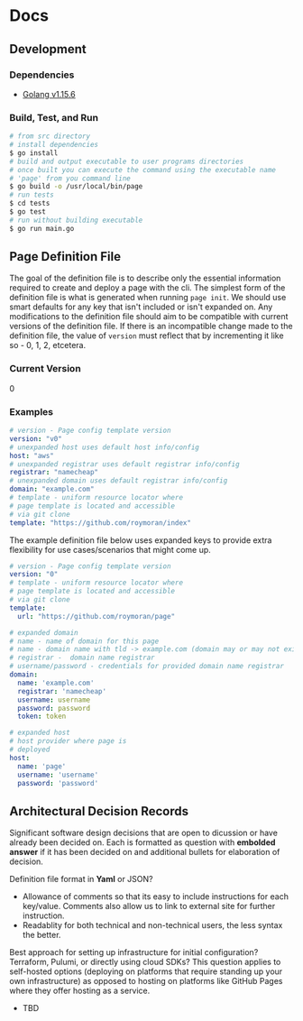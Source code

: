# Docs
## Development
### Dependencies
- [Golang v1.15.6](https://golang.org/)
### Build, Test, and Run
```bash
# from src directory
# install dependencies
$ go install
# build and output executable to user programs directories
# once built you can execute the command using the executable name
# 'page' from you command line
$ go build -o /usr/local/bin/page
# run tests
$ cd tests
$ go test
# run without building executable
$ go run main.go
```
## Page Definition File
The goal of the definition file is to describe only the essential information required to create and deploy a page with the cli. The simplest form of the definition file is what is generated when running `page init`. We should use smart defaults for any key that isn't included or isn't expanded on. Any modifications to the definition file should aim to be compatible with current versions of the definition file. If there is an incompatible change made to the definition file, the value of `version` must reflect that by incrementing it like so - 0, 1, 2, etcetera.

### Current Version
0

### Examples
```yaml
# version - Page config template version
version: "v0"
# unexpanded host uses default host info/config
host: "aws"
# unexpanded registrar uses default registrar info/config
registrar: "namecheap"
# unexpanded domain uses default registrar info/config
domain: "example.com"
# template - uniform resource locator where
# page template is located and accessible
# via git clone
template: "https://github.com/roymoran/index"
```

The example definition file below uses expanded keys to provide extra flexibility for use cases/scenarios that might come up.
```yaml
# version - Page config template version
version: "0"
# template - uniform resource locator where
# page template is located and accessible
# via git clone
template:
  url: "https://github.com/roymoran/page"

# expanded domain 
# name - name of domain for this page
# name - domain name with tld -> example.com (domain may or may not exist on account)
# registrar -  domain name registrar
# username/password - credentials for provided domain name registrar
domain:
  name: 'example.com'
  registrar: 'namecheap'
  username: username
  password: password
  token: token

# expanded host
# host provider where page is
# deployed
host:
  name: 'page'
  username: 'username'
  password: 'password'

```

## Architectural Decision Records
Significant software design decisions that are open to dicussion or have already been decided on. Each is formatted as question with **embolded answer** if it has been decided on and additional bullets for elaboration of decision.

Definition file format in **Yaml** or JSON?
- Allowance of comments so that its easy to include instructions for each key/value. Comments also allow us to link to external site for further instruction.
- Readablity for both technical and non-technical users, the less syntax the better.

Best approach for setting up infrastructure for initial configuration? Terraform, Pulumi, or directly using cloud SDKs? This question applies to self-hosted options (deploying on platforms that require standing up your own infrastructure) as opposed to hosting on platforms like GitHub Pages where they offer hosting as a service.
- TBD